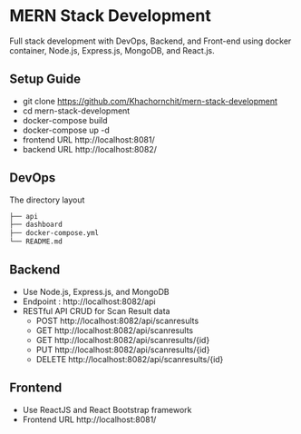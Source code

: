 # MERN Stack Development
Full stack development with DevOps, Backend, and Front-end using docker container, Node.js, Express.js, MongoDB, and React.js.

## Setup Guide
* git clone https://github.com/Khachornchit/mern-stack-development
* cd mern-stack-development
* docker-compose build
* docker-compose up -d
* frontend URL http://localhost:8081/
* backend URL http://localhost:8082/

## DevOps
The directory layout

```bash
├── api
├── dashboard
├── docker-compose.yml
└── README.md
```

## Backend
* Use Node.js, Express.js, and MongoDB
* Endpoint      : http://localhost:8082/api
* RESTful API CRUD for Scan Result data
    * POST http://localhost:8082/api/scanresults
    * GET http://localhost:8082/api/scanresults
    * GET http://localhost:8082/api/scanresults/{id}
    * PUT http://localhost:8082/api/scanresults/{id}
    * DELETE http://localhost:8082/api/scanresults/{id}

## Frontend
* Use ReactJS and React Bootstrap framework
* Frontend URL http://localhost:8081/